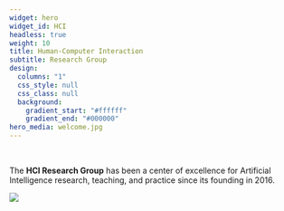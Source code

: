 ```yaml
---
widget: hero
widget_id: HCI
headless: true
weight: 10
title: Human-Computer Interaction
subtitle: Research Group
design:
  columns: "1"
  css_style: null
  css_class: null
  background:
    gradient_start: "#ffffff"
    gradient_end: "#000000"
hero_media: welcome.jpg
---
```

<br>

The **HCI Research Group** has been a center of excellence for Artificial Intelligence research, teaching, and practice since its founding in 2016.

![](titel_illustration.png)